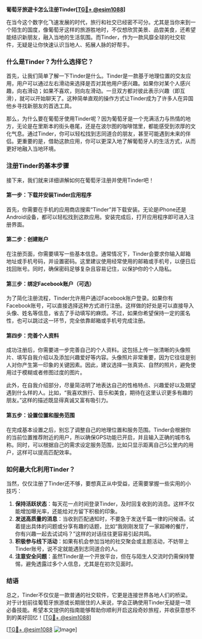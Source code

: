 **葡萄牙旅遊卡怎么注册Tinder[[TG💪+ @esim1088](https://t.me/s/esim1088)]**

在当今这个数字化飞速发展的时代，旅行和社交已经密不可分。尤其是当你来到一个陌生的国度，像葡萄牙这样的旅游胜地时，不仅想欣赏美景、品尝美食，还希望能结识新朋友，融入当地的生活氛围。而Tinder，作为一款风靡全球的社交软件，无疑是让你快速认识当地人、拓展人脉的好帮手。

### 什么是Tinder？为什么选择它？

首先，让我们简单了解一下Tinder是什么。Tinder是一款基于地理位置的交友应用，用户可以通过左右滑动来选择是否对其他用户感兴趣。如果你对某个人感兴趣，向右滑动；如果不喜欢，则向左滑动。一旦双方都对彼此表示兴趣（即互滑），就可以开始聊天了。这种简单直观的操作方式让Tinder成为了许多人在异国他乡寻找新朋友的首选工具。

那么，为什么要在葡萄牙使用Tinder呢？因为葡萄牙是一个充满活力与热情的地方，无论是在里斯本的街头巷尾，还是在波尔图的咖啡馆里，都能感受到浓厚的文化气息。通过Tinder，你可以轻松找到志同道合的朋友，甚至可能遇到未来的伴侣。更重要的是，借助这款应用，你可以更深入地了解葡萄牙人的生活方式，从而更好地融入当地环境。

### 注册Tinder的基本步骤

接下来，我们就来详细讲解如何在葡萄牙注册并使用Tinder吧！

#### 第一步：下载并安装Tinder应用程序

首先，你需要在手机的应用商店搜索“Tinder”并下载安装。无论是iPhone还是Android设备，都可以轻松找到这款应用。安装完成后，打开应用程序即可进入注册界面。

#### 第二步：创建账户

在注册页面，你需要填写一些基本信息。通常情况下，Tinder会要求你输入邮箱地址或手机号码，并设置密码。这里建议使用经常使用的邮箱或手机号，以便日后找回账号。同时，确保密码足够复杂且容易记住，以保护你的个人隐私。

#### 第三步：绑定Facebook账户（可选）

为了简化注册流程，Tinder允许用户通过Facebook账户登录。如果你有Facebook账号，可以直接选择这种方式进行注册。这样做的好处是可以直接导入头像、姓名等信息，省去了手动填写的麻烦。不过，如果你希望保持一定的匿名性，也可以跳过这一环节，完全依靠邮箱或手机号完成注册。

#### 第四步：完善个人资料

成功注册后，你需要进一步完善自己的个人资料。这包括上传一张清晰的头像照片、填写自我介绍以及添加兴趣爱好等内容。头像照片非常重要，因为它往往是别人对你产生第一印象的关键因素。因此，建议选择一张真实、自然的照片，避免使用过于模糊或者修图过度的图片。

此外，在自我介绍部分，尽量简洁明了地表达自己的性格特点、兴趣爱好以及期望遇到什么样的人。比如，“我喜欢旅行、音乐和美食，期待在这里认识更多有趣的朋友。”这样的描述既显得真诚又富有吸引力。

#### 第五步：设置位置和服务范围

在完成基本设置之后，别忘了调整自己的地理位置和服务范围。Tinder会根据你的当前位置推荐附近的用户，所以确保GPS功能已开启，并且输入正确的城市名称。同时，可以根据自己的需求设定服务范围，比如只显示距离自己5公里内的用户，这样可以提高匹配效率。

### 如何最大化利用Tinder？

当然，仅仅注册了Tinder还不够，要想真正从中受益，还需要掌握一些实用的小技巧：

1. **保持活跃状态**：每天花一点时间登录Tinder，及时回复收到的消息。这样不仅能增加曝光率，还能给对方留下积极的印象。
2. **发送高质量的消息**：当收到匹配通知时，不要急于发送千篇一律的问候语。试着提出具体的问题或分享有趣的话题，比如“我刚刚发现了一家超棒的餐厅，你有兴趣一起去试试吗？”这样的对话往往更容易引起共鸣。
3. **积极参与线下活动**：如果有机会参加当地的社交聚会或主题活动，不妨带上Tinder账号，说不定就能遇到志同道合的人。
4. **注意安全问题**：虽然Tinder是一个开放平台，但在与陌生人交流时仍需保持警惕，避免透露过多个人信息，尤其是在初次见面时。

### 结语

总之，Tinder不仅仅是一款普通的社交软件，它更是连接世界各地人们的桥梁。对于计划前往葡萄牙旅游或长期居住的人来说，学会正确使用Tinder无疑是一项必备技能。希望本文提供的指南能够帮助你顺利开启这段奇妙旅程，并收获意想不到的美好回忆！[[TG💪+ @esim1088](https://t.me/s/esim1088)]

[[TG💪+ @esim1088](https://t.me/s/esim1088) ![Image](https://i.postimg.cc/4NQfJmqS/Snipaste-2025-05-13-00-14-12.png)]